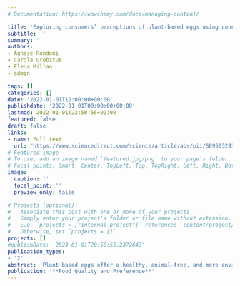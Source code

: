 ```yaml
---
# Documentation: https://wowchemy.com/docs/managing-content/

title: 'Exploring consumers’ perceptions of plant-based eggs using concept mapping and semantic network analysis'
subtitle: ''
summary: ''
authors:
- Agnese Rondoni 
- Carola Grebitus 
- Elena Millan 
- admin

tags: []
categories: []
date: '2022-01-01T12:00:00+00:00'
publishdate: '2022-01-01T00:00:00+00:00'
lastmod: 2022-01-01T22:50:56+02:00
featured: false
draft: false
links: 
- name: Full text
  url: "https://www.sciencedirect.com/science/article/abs/pii/S095032932100210X"
# Featured image
# To use, add an image named `featured.jpg/png` to your page's folder.
# Focal points: Smart, Center, TopLeft, Top, TopRight, Left, Right, BottomLeft, Bottom, BottomRight.
image:
  caption: ''
  focal_point: ''
  preview_only: false

# Projects (optional).
#   Associate this post with one or more of your projects.
#   Simply enter your project's folder or file name without extension.
#   E.g. `projects = ["internal-project"]` references `content/project/deep-learning/index.md`.
#   Otherwise, set `projects = []`.
projects: []
#publishDate: '2023-01-01T20:50:55.237264Z'
publication_types: 
- '2'
abstract: 'Plant-based eggs offer a healthy, animal-free, and more environmentally sustainable alternative to conventional eggs. Given the novelty of these products, it is vital to understand consumers’ perceptions before their market launch. Perception is based on product associations stored in consumers’ memory as semantic networks. In this study we used the graphic procedure concept mapping to elicit associations of 180 consumers from the UK and Italy to explore perceptions of three types of plant-based eggs, namely liquid, powder, and egg-shaped. Concept mapping also allowed to investigate the relevance that these associations have for the consumers. Results show more complex associations among participants in the UK than Italy for all three types of plant-based eggs. ‘Price’ is the most frequently mentioned association by consumers in both countries. In terms of relevance, participants evaluated ‘healthy’, ‘animal welfare’ and ‘sustainability’ as the most important and positive attributes of plant-based eggs. Furthermore, the semantic network analysis showed that the health benefits of plant-based eggs is quickly activated in consumers’ mind and should therefore be emphasized when marketing these products. ‘Use’ of plant-based eggs, e.g., baking, is also a key association, particularly in the UK for the egg-shaped version. However, ‘use’ was generally lower rated, suggesting that the limited applications of this product (only hard-boiled) may be perceived negatively. These findings provide insights into the psychology of consumers’ acceptance of plant-based eggs and have important implications for designing successful marketing strategies for promoting plant-based eggs.'
publication: '**Food Quality and Preference**'
---
```

